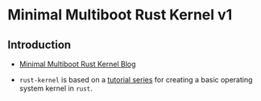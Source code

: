 # Minimal Multiboot Rust Kernel v1

## Introduction

* [Minimal Multiboot Rust Kernel Blog](https://os.phil-opp.com/multiboot-kernel/)

* `rust-kernel` is based on a [tutorial series](https://os.phil-opp.com/) for creating a basic operating system kernel in `rust`.

